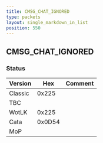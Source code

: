 ```yaml
---
title: CMSG_CHAT_IGNORED
type: packets
layout: single_markdown_in_list
position: 550
---
```


## CMSG_CHAT_IGNORED

### Status

Version    | Hex        | Comment
---------- | ---------- | ---------- 
Classic    | 0x225      |
TBC        |            |
WotLK      | 0x225      |
Cata       | 0x0D54     |
MoP        |            |